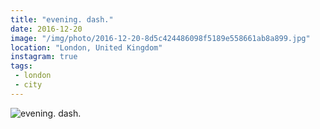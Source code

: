 ```yaml
---
title: "evening. dash."
date: 2016-12-20
image: "/img/photo/2016-12-20-8d5c424486098f5189e558661ab8a899.jpg"
location: "London, United Kingdom"
instagram: true
tags:
 - london
 - city
---
```


![evening. dash.](/img/photo/2016-12-20-8d5c424486098f5189e558661ab8a899.jpg)
